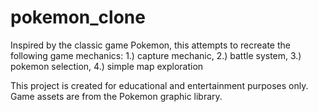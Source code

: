 # pokemon_clone
Inspired by the classic game Pokemon, this attempts to recreate the following game mechanics: 1.) capture mechanic, 2.) battle system, 3.) pokemon selection, 4.) simple map exploration

This project is created for educational and entertainment purposes only. Game assets are from the Pokemon graphic library.
